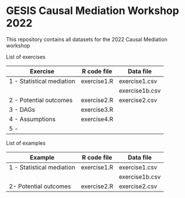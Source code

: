 # GESIS Causal Mediation Workshop 2022
This repository contains all datasets for the 2022 Causal Mediation workshop

List of exercises

| Exercise                    | R code file    | Data file      |
| --------------------------- | -------------  | -------------- |
| 1 - Statistical mediation   | exercise1.R    | exercise1.csv  |
|                             |                | exercise1b.csv | 
| 2 - Potential outcomes      | exercise2.R    | exercise2.csv  |
| 3 - DAGs                    | exercise3.R    |                |
| 4 - Assumptions             | exercise4.R    |                |
| 5 - 


List of examples

| Example                     | R code file    | Data file      |
| --------------------------- | -------------  | -------------- |
| 1 - Statistical mediation   | exercise1.R    | exercise1.csv  |
|                             |                | exercise1b.csv | 
| 2- Potential outcomes       |exercise2.R     | exercise2.csv  |
